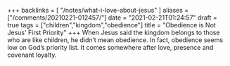 +++
backlinks = [
    "/notes/what-i-love-about-jesus"
]
aliases = ["/comments/20210221-012457/"]
date = "2021-02-21T01:24:57"
draft = true
tags = ["children","kingdom","obedience"]
title = "Obedience is Not Jesus' First Priority"
+++
When Jesus said the kingdom belongs to those who are like children, he didn’t mean obedience. In fact, obedience seems low on God’s priority list. It comes somewhere after love, presence and covenant loyalty.

